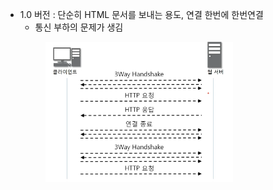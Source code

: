 - 1.0 버전 : 단순히 HTML 문서를 보내는 용도, 연결 한번에 한번연결
    - 통신 부하의 문제가 생김<br>
    <figure>
    <img src="../imgsrc/HTTP_v1.0.PNG" width="300">
    </figure>